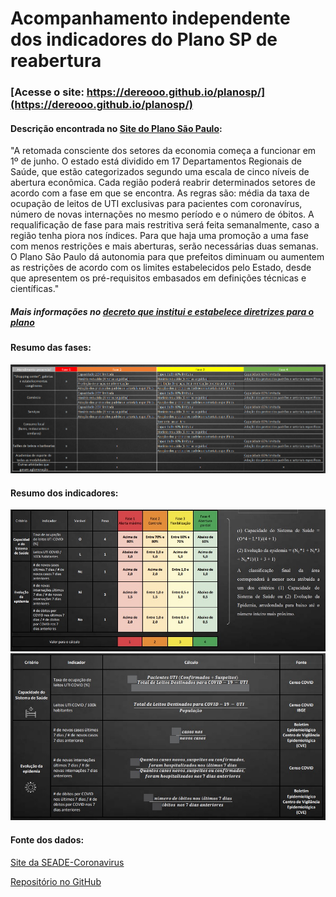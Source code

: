 # Acompanhamento independente dos indicadores do Plano SP de reabertura

### [Acesse o site: https://dereooo.github.io/planosp/](https://dereooo.github.io/planosp/)

#### Descrição encontrada no [Site do Plano São Paulo](https://www.saopaulo.sp.gov.br/planosp/):

"A retomada consciente dos setores da economia começa a funcionar em 1º de junho. O estado está dividido em 17 Departamentos Regionais de Saúde, que estão categorizados segundo uma escala de cinco níveis de abertura econômica.
Cada região poderá reabrir determinados setores de acordo com a fase em que se encontra. As regras são: média da taxa de ocupação de leitos de UTI exclusivas para pacientes com coronavírus, número de novas internações no mesmo período e o número de óbitos.
A requalificação de fase para mais restritiva será feita semanalmente, caso a região tenha piora nos índices. Para que haja uma promoção a uma fase com menos restrições e mais aberturas, serão necessárias duas semanas.
O Plano São Paulo dá autonomia para que prefeitos diminuam ou aumentem as restrições de acordo com os limites estabelecidos pelo Estado, desde que apresentem os pré-requisitos embasados em definições técnicas e científicas."

##### *Mais informações no [decreto que institui e estabelece diretrizes para o plano](https://www.al.sp.gov.br/repositorio/legislacao/decreto/2020/decreto-64994-28.05.2020.html)*

#### Resumo das fases:

<img src='img/fases.png' alt="fases"/>

#### Resumo dos indicadores:

<img src='img/indicadores1.png' alt="indicadores1"/>

<img src='img/indicadores2.png' alt="indicadores2"/>

#### Fonte dos dados:

[Site da SEADE-Coronavirus](https://www.seade.gov.br/coronavirus/)

[Repositório no GitHub](https://github.com/seade-R/dados-covid-sp)

